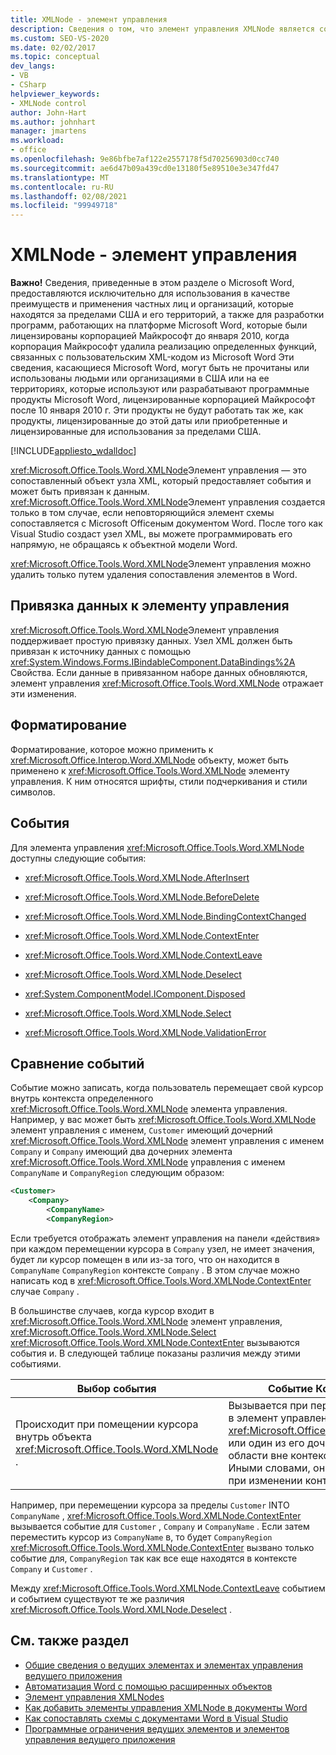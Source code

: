 ```yaml
---
title: XMLNode - элемент управления
description: Сведения о том, что элемент управления XMLNode является сопоставленным объектом XML-узла, который предоставляет события и может быть привязан к данным.
ms.custom: SEO-VS-2020
ms.date: 02/02/2017
ms.topic: conceptual
dev_langs:
- VB
- CSharp
helpviewer_keywords:
- XMLNode control
author: John-Hart
ms.author: johnhart
manager: jmartens
ms.workload:
- office
ms.openlocfilehash: 9e86bfbe7af122e2557178f5d70256903d0cc740
ms.sourcegitcommit: ae6d47b09a439cd0e13180f5e89510e3e347fd47
ms.translationtype: MT
ms.contentlocale: ru-RU
ms.lasthandoff: 02/08/2021
ms.locfileid: "99949718"
---
```

# <a name="xmlnode-control"></a>XMLNode - элемент управления
  **Важно!** Сведения, приведенные в этом разделе о Microsoft Word, предоставляются исключительно для использования в качестве преимуществ и применения частных лиц и организаций, которые находятся за пределами США и его территорий, а также для разработки программ, работающих на платформе Microsoft Word, которые были лицензированы корпорацией Майкрософт до января 2010, когда корпорация Майкрософт удалила реализацию определенных функций, связанных с пользовательским XML-кодом из Microsoft Word Эти сведения, касающиеся Microsoft Word, могут быть не прочитаны или использованы людьми или организациями в США или на ее территориях, которые используют или разрабатывают программные продукты Microsoft Word, лицензированные корпорацией Майкрософт после 10 января 2010 г. Эти продукты не будут работать так же, как продукты, лицензированные до этой даты или приобретенные и лицензированные для использования за пределами США.

 [!INCLUDE[appliesto_wdalldoc](../vsto/includes/appliesto-wdalldoc-md.md)]

 <xref:Microsoft.Office.Tools.Word.XMLNode>Элемент управления — это сопоставленный объект узла XML, который предоставляет события и может быть привязан к данным. <xref:Microsoft.Office.Tools.Word.XMLNode>Элемент управления создается только в том случае, если неповторяющийся элемент схемы сопоставляется с Microsoft Officeным документом Word. После того как Visual Studio создаст узел XML, вы можете программировать его напрямую, не обращаясь к объектной модели Word.

 <xref:Microsoft.Office.Tools.Word.XMLNode>Элемент управления можно удалить только путем удаления сопоставления элементов в Word.

## <a name="bind-data-to-the-control"></a>Привязка данных к элементу управления
 <xref:Microsoft.Office.Tools.Word.XMLNode>Элемент управления поддерживает простую привязку данных. Узел XML должен быть привязан к источнику данных с помощью <xref:System.Windows.Forms.IBindableComponent.DataBindings%2A> Свойства. Если данные в привязанном наборе данных обновляются, элемент управления <xref:Microsoft.Office.Tools.Word.XMLNode> отражает эти изменения.

## <a name="formatting"></a>Форматирование
 Форматирование, которое можно применить к <xref:Microsoft.Office.Interop.Word.XMLNode> объекту, может быть применено к <xref:Microsoft.Office.Tools.Word.XMLNode> элементу управления. К ним относятся шрифты, стили подчеркивания и стили символов.

## <a name="events"></a>События
 Для элемента управления <xref:Microsoft.Office.Tools.Word.XMLNode> доступны следующие события:

- <xref:Microsoft.Office.Tools.Word.XMLNode.AfterInsert>

- <xref:Microsoft.Office.Tools.Word.XMLNode.BeforeDelete>

- <xref:Microsoft.Office.Tools.Word.XMLNode.BindingContextChanged>

- <xref:Microsoft.Office.Tools.Word.XMLNode.ContextEnter>

- <xref:Microsoft.Office.Tools.Word.XMLNode.ContextLeave>

- <xref:Microsoft.Office.Tools.Word.XMLNode.Deselect>

- <xref:System.ComponentModel.IComponent.Disposed>

- <xref:Microsoft.Office.Tools.Word.XMLNode.Select>

- <xref:Microsoft.Office.Tools.Word.XMLNode.ValidationError>

## <a name="compare-events"></a>Сравнение событий
 Событие можно записать, когда пользователь перемещает свой курсор внутрь контекста определенного <xref:Microsoft.Office.Tools.Word.XMLNode> элемента управления. Например, у вас может быть <xref:Microsoft.Office.Tools.Word.XMLNode> элемент управления с именем, `Customer` имеющий дочерний <xref:Microsoft.Office.Tools.Word.XMLNode> элемент управления с именем `Company` и `Company` имеющий два дочерних элемента <xref:Microsoft.Office.Tools.Word.XMLNode> управления с именем `CompanyName` и `CompanyRegion` следующим образом:

```xml
<Customer>
    <Company>
        <CompanyName>
        <CompanyRegion>
```

 Если требуется отображать элемент управления на панели «действия» при каждом перемещении курсора в `Company` узел, не имеет значения, будет ли курсор помещен в или из-за того, что он находится в `CompanyName` `CompanyRegion` контексте `Company` . В этом случае можно написать код в <xref:Microsoft.Office.Tools.Word.XMLNode.ContextEnter> случае `Company` .

 В большинстве случаев, когда курсор входит в <xref:Microsoft.Office.Tools.Word.XMLNode> элемент управления, <xref:Microsoft.Office.Tools.Word.XMLNode.Select> <xref:Microsoft.Office.Tools.Word.XMLNode.ContextEnter> вызываются события и. В следующей таблице показаны различия между этими событиями.

|Выбор события|Событие Контекстентер|
|------------------|------------------------|
|Происходит при помещении курсора внутрь объекта <xref:Microsoft.Office.Tools.Word.XMLNode> .|Вызывается при перемещении курсора в элемент управления <xref:Microsoft.Office.Tools.Word.XMLNode> или один из его дочерних узлов из области вне контекста данного узла. Иными словами, он вызывается только при изменении контекста.|

 Например, при перемещении курсора за пределы `Customer` INTO `CompanyName` , <xref:Microsoft.Office.Tools.Word.XMLNode.ContextEnter> вызывается событие для `Customer` , `Company` и `CompanyName` . Если затем переместить курсор из `CompanyName` в, то будет `CompanyRegion` <xref:Microsoft.Office.Tools.Word.XMLNode.ContextEnter> вызвано только событие для, `CompanyRegion` так как все еще находятся в контексте `Company` и `Customer` .

 Между <xref:Microsoft.Office.Tools.Word.XMLNode.ContextLeave> событием и событием существуют те же различия <xref:Microsoft.Office.Tools.Word.XMLNode.Deselect> .

## <a name="see-also"></a>См. также раздел
- [Общие сведения о ведущих элементах и элементах управления ведущего приложения](../vsto/host-items-and-host-controls-overview.md)
- [Автоматизация Word с помощью расширенных объектов](../vsto/automating-word-by-using-extended-objects.md)
- [Элемент управления XMLNodes](../vsto/xmlnodes-control.md)
- [Как добавить элементы управления XMLNode в документы Word](../vsto/how-to-add-xmlnode-controls-to-word-documents.md)
- [Как сопоставлять схемы с документами Word в Visual Studio](../vsto/how-to-map-schemas-to-word-documents-inside-visual-studio.md)
- [Программные ограничения ведущих элементов и элементов управления ведущего приложения](../vsto/programmatic-limitations-of-host-items-and-host-controls.md)
